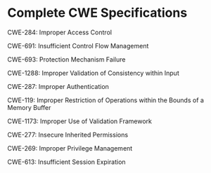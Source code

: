 

# Complete CWE Specifications

CWE-284: Improper Access Control

CWE-691: Insufficient Control Flow Management

CWE-693: Protection Mechanism Failure

CWE-1288: Improper Validation of Consistency within Input

CWE-287: Improper Authentication

CWE-119: Improper Restriction of Operations within the Bounds of a Memory Buffer

CWE-1173: Improper Use of Validation Framework

CWE-277: Insecure Inherited Permissions

CWE-269: Improper Privilege Management

CWE-613: Insufficient Session Expiration